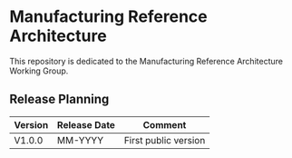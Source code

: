 # Manufacturing Reference Architecture
This repository is dedicated to the Manufacturing Reference Architecture Working Group.

## Release Planning

Version    | Release Date    | Comment
-----------| ----------------| ------------------------------
V1.0.0       | MM-YYYY         | First public version



